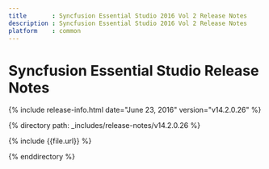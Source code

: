 ```yaml
---
title       : Syncfusion Essential Studio 2016 Vol 2 Release Notes
description : Syncfusion Essential Studio 2016 Vol 2 Release Notes
platform    : common
---
```


# Syncfusion Essential Studio Release Notes

{% include release-info.html date="June 23, 2016" version="v14.2.0.26" %} 

{% directory path: _includes/release-notes/v14.2.0.26 %}

{% include {{file.url}} %}

{% enddirectory %}
